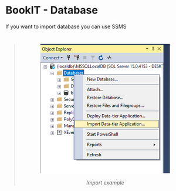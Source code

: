 # BookIT - Database

If you want to import database you can use SSMS

#
> *<p align="center">![Main page](./scrs/import.PNG)</p><p align="center">Import example</p>*